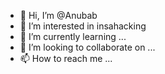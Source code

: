
- 👋 Hi, I’m @Anubab
- 👀 I’m interested in insahacking
- 🌱 I’m currently learning ...
- 💞️ I’m looking to collaborate on ...
- 📫 How to reach me ...

<!---
Anubab/Anubab is a ✨ special ✨ repository because its `README.md` (this file) appears on your GitHub profile.
You can click the Preview link to take a look at your changes.
--->
